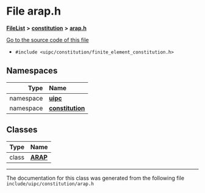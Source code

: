 

# File arap.h



[**FileList**](files.md) **>** [**constitution**](dir_e6404e629433dfdedefe8b8f43f6234d.md) **>** [**arap.h**](arap_8h.md)

[Go to the source code of this file](arap_8h_source.md)



* `#include <uipc/constitution/finite_element_constitution.h>`













## Namespaces

| Type | Name |
| ---: | :--- |
| namespace | [**uipc**](namespaceuipc.md) <br> |
| namespace | [**constitution**](namespaceuipc_1_1constitution.md) <br> |


## Classes

| Type | Name |
| ---: | :--- |
| class | [**ARAP**](classuipc_1_1constitution_1_1_a_r_a_p.md) <br> |



















































------------------------------
The documentation for this class was generated from the following file `include/uipc/constitution/arap.h`

